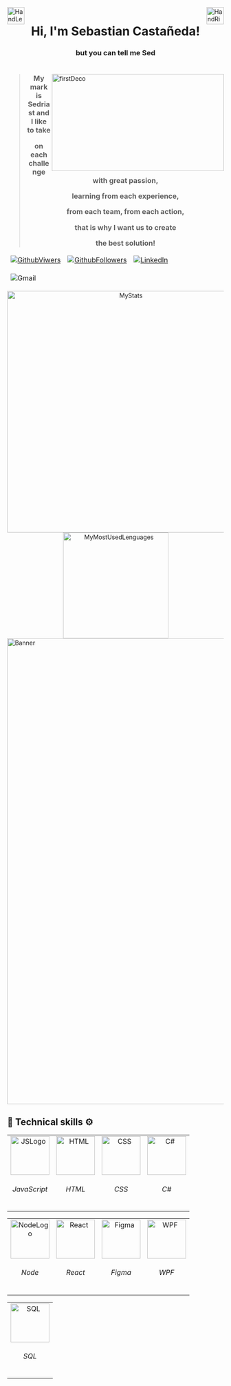 <img alt="HandLeftDeco" src="https://github.com/TheDudeThatCode/TheDudeThatCode/blob/master/Assets/Hi.gif" align="left" width="40"/>
<img alt="HandRightDeco" src="https://github.com/TheDudeThatCode/TheDudeThatCode/blob/master/Assets/Hi.gif" align="right" width="40"/>

<h1 align="center">Hi, I'm Sebastian Castañeda!</h1>
<h3 align="center">but you can tell me Sed</h3>

<h1></h1>

<img  alt="firstDeco" src="https://firebasestorage.googleapis.com/v0/b/port-e39af.appspot.com/o/MarkSED.svg?alt=media&token=328e9622-4b09-479c-9822-113c04c480aa" align="right" width="400" height="225"/>
<h3 align="center">
	
> My mark is Sedriast and I like to take
> 
> on each challenge with great passion,
> 
> learning from each experience,
> 
> from each team, from each action,
> 
> that is why I want us to create
> 
> the best solution!

</h3>

<table align="center">
	<thead>
		<td>
			<a href="https://github.com/exSED">
			  <img alt="GithubViwers" src="https://komarev.com/ghpvc/?username=exSED&style=flat-square" />
			</a>
		</td>	
    <td>
			<a href="https://github.com/exSED/?tab=follow">
			  <img alt="GithubFollowers" src="https://img.shields.io/github/followers/exSED?label=Follow&style=social" />
			</a>
		</td>	
    <td>
			<a href="https://www.linkedin.com/in/sebastian-blanco-casta%C3%B1eda-31a2a0239/">
			  <img alt="LinkedIn" src="https://img.shields.io/badge/-sebastian-blue?style=flat&logo=Linkedin&logoColor=white&link="www.linkedin.com/in/sebastian-blanco-casta%C3%B1eda-31a2a0239" />
			</a>
		</td>	
	</thead>
</table>

<table align="center">
	<thead>
      <td>
			  <img alt="Gmail" src="https://img.shields.io/badge/-sedriast.developer@gmail.com-c14438?style=flat-square&logo=Gmail&logoColor=white&link=mailto:sedriast.developer@gmail.com" />
		</td>	
 	</thead>
</table>

<div align="center">
	<img alt="MyStats" src="https://github-readme-stats.vercel.app/api?username=exSED&show_icons=true&theme=transparent" width="560"/>
	<img alt="MyMostUsedLenguages" src="https://github-readme-stats.vercel.app/api/top-langs/?username=exSED&theme=transparent&hide=glsl" width="245"/>
</div>

<img align="center" alt="Banner" src="https://firebasestorage.googleapis.com/v0/b/port-e39af.appspot.com/o/DecoLine.svg?alt=media&token=cdde560b-fa00-4ddd-8bb7-54f888cd62c8" width="1080" />

<h2>🧰	Technical skills	⚙️</h2>

<table align="center">
	<tbody>
		<td align="center">
			<img alt="JSLogo" src="https://firebasestorage.googleapis.com/v0/b/port-e39af.appspot.com/o/Icons%2Fcolor%2FJS.svg?alt=media&token=755bea87-c0f9-4582-a9cc-919fa29d33d7" width="90"/>
			<h6 >JavaScript</h6>
		</td>
		<td align="center">
			<img alt="HTML" src="https://firebasestorage.googleapis.com/v0/b/port-e39af.appspot.com/o/Icons%2Fcolor%2FHTML5.svg?alt=media&token=10499ac9-6bae-43f7-81b5-52624b5079dd" width="90"/>
			<h6 >HTML</h6>
		</td>
		<td align="center">
			<img alt="CSS" src="https://firebasestorage.googleapis.com/v0/b/port-e39af.appspot.com/o/Icons%2Fcolor%2FCSS3.svg?alt=media&token=3680e592-8aa3-43c6-ab9d-759ca1476238" width="90"/>
			<h6 >CSS</h6>
		</td>
		<td align="center">
			<img alt="C#" src="https://firebasestorage.googleapis.com/v0/b/port-e39af.appspot.com/o/Icons%2Fcolor%2Fc%23.svg?alt=media&token=92ff2bad-4392-4e88-9c84-5249b4fe089b" width="90"/>
			<h6 >C#</h6>
		</td>
	</tbody>
</table>
<table align="center">
	<tbody>
		<td align="center">
			<img alt="NodeLogo" src="https://firebasestorage.googleapis.com/v0/b/port-e39af.appspot.com/o/Icons%2Fcolor%2Fnodejs.svg?alt=media&token=b758655f-b68b-4854-895b-a5dd82738d6c" width="90"/>
			<h6 >Node</h6>
		</td>
		<td align="center">
			<img alt="React" src="https://firebasestorage.googleapis.com/v0/b/port-e39af.appspot.com/o/Icons%2Fcolor%2Freact.svg?alt=media&token=bb79e125-ae66-4318-9598-331182aaab51" width="90"/>
			<h6 >React</h6>
		</td>
		<td align="center">
			<img alt="Figma" src="https://firebasestorage.googleapis.com/v0/b/port-e39af.appspot.com/o/Icons%2Fcolor%2Ffigma.svg?alt=media&token=f6d0844e-d3c5-4cc9-8684-dc1413fb6b6c" width="90"/>
			<h6 >Figma</h6>
		</td>
		<td align="center">
			<img alt="WPF" src="https://firebasestorage.googleapis.com/v0/b/port-e39af.appspot.com/o/Icons%2Fcolor%2FWPF.svg?alt=media&token=11bda435-101b-41fc-b6c9-1bb9189747bf" width="90"/>
			<h6 >WPF</h6>
		</td>
 	</tbody>
</table>
<table align="center">
	<tbody>
		<td align="center">
			<img alt="SQL" src="https://firebasestorage.googleapis.com/v0/b/port-e39af.appspot.com/o/Icons%2Fcolor%2Fsql.svg?alt=media&token=c24b0c65-3824-4e69-8283-3e25eb4ee099" width="90"/>
			<h6 >SQL</h6>
		</td>
  	</tbody>
</table>

